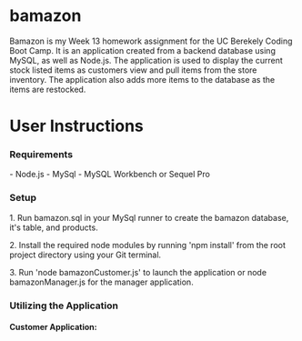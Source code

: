 # bamazon

Bamazon is my Week 13 homework assignment for the UC Berekely Coding Boot Camp. It is an application created from a backend database using MySQL, as well as Node.js. The application is used to display the current stock listed items as customers view and pull items from the store inventory. The application also adds more items to the database as the items are restocked.

<h1>User Instructions</h1>
<h3>Requirements</h3>
- Node.js
- MySql
- MySQL Workbench or Sequel Pro
<h3>Setup</h3>
<p>1. Run bamazon.sql in your MySql runner to create the bamazon database, it's table, and products.</p>
<p>2. Install the required node modules by running 'npm install' from the root project directory using your Git terminal.</p>
<p>3. Run 'node bamazonCustomer.js' to launch the application or node bamazonManager.js for the manager application.</p>
<h3>Utilizing the Application</p>
<h4>Customer Application:</h4>